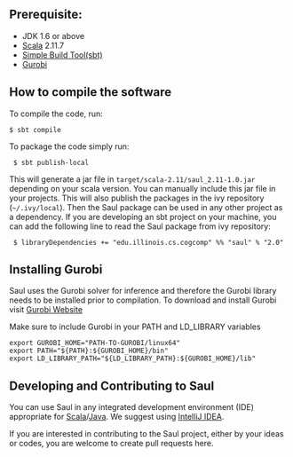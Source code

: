 ## Prerequisite:
 * JDK 1.6 or above
 * [Scala](http://www.scala-lang.org/) 2.11.7
 * [Simple Build Tool(sbt)](http://www.scala-sbt.org/)
 * [Gurobi](http://www.gurobi.com/)


## How to compile the software
 To compile the code, run:

    $ sbt compile

 To package the code simply run:

     $ sbt publish-local

This will generate a jar file in `target/scala-2.11/saul_2.11-1.0.jar` depending on your scala version.
You can manually include this jar file in your projects. This will also publish the packages in the
ivy repository (`~/.ivy/local`). Then the Saul package can be used in any other project as a dependency.
If you are developing an sbt project on your machine, you can add the following line to read the
Saul package from ivy repository:

     $ libraryDependencies += "edu.illinois.cs.cogcomp" %% "saul" % "2.0"

## Installing Gurobi
Saul uses the Gurobi solver for inference and therefore the Gurobi library needs to be installed
prior to compilation. To download and install Gurobi visit [Gurobi Website](http://www.gurobi.com/)

Make sure to include Gurobi in your PATH and LD_LIBRARY variables

    export GUROBI_HOME="PATH-TO-GUROBI/linux64"
    export PATH="${PATH}:${GUROBI_HOME}/bin"
    export LD_LIBRARY_PATH="${LD_LIBRARY_PATH}:${GUROBI_HOME}/lib"

## Developing and Contributing to Saul

You can use Saul in any integrated development environment (IDE) appropriate for [Scala](http:link.to.scala)/[Java](http:link.to.java).
We suggest using  [IntelliJ IDEA](https://www.jetbrains.com/idea/download/).

If you are interested in contributing to the Saul project, either by your ideas or codes, you are welcome
to create pull requests here.